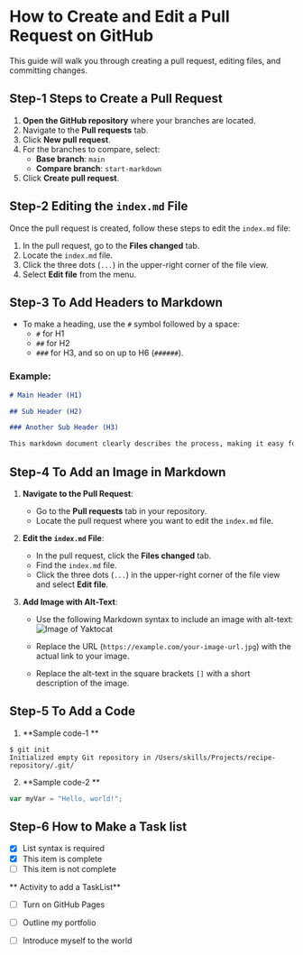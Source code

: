 # How to Create and Edit a Pull Request on GitHub

This guide will walk you through creating a pull request, editing files, and committing changes.

## Step-1 Steps to Create a Pull Request

1. **Open the GitHub repository** where your branches are located.
2. Navigate to the **Pull requests** tab.
3. Click **New pull request**.
4. For the branches to compare, select:
   - **Base branch**: `main`
   - **Compare branch**: `start-markdown`
5. Click **Create pull request**.

## Step-2 Editing the `index.md` File

Once the pull request is created, follow these steps to edit the `index.md` file:

1. In the pull request, go to the **Files changed** tab.
2. Locate the `index.md` file.
3. Click the three dots (`...`) in the upper-right corner of the file view.
4. Select **Edit file** from the menu.

## Step-3 To Add Headers to Markdown

- To make a heading, use the `#` symbol followed by a space:
  - `#` for H1
  - `##` for H2
  - `###` for H3, and so on up to H6 (`######`).
  
### Example:
```markdown
# Main Header (H1)

## Sub Header (H2)

### Another Sub Header (H3)

This markdown document clearly describes the process, making it easy for team members to follow .
```
## Step-4  To Add an Image in Markdown
1. **Navigate to the Pull Request**: 
   - Go to the **Pull requests** tab in your repository.
   - Locate the pull request where you want to edit the `index.md` file.
   
2. **Edit the `index.md` File**:
   - In the pull request, click the **Files changed** tab.
   - Find the `index.md` file.
   - Click the three dots (`...`) in the upper-right corner of the file view and select **Edit file**.

3. **Add Image with Alt-Text**:
   - Use the following Markdown syntax to include an image with alt-text:
     ![Image of Yaktocat](https://octodex.github.com/images/yaktocat.png)

   - Replace the URL (`https://example.com/your-image-url.jpg`) with the actual link to your image.
   - Replace the alt-text in the square brackets `[]` with a short description of the image.
  
## Step-5 To Add a Code 
1. **Sample code-1 **
```
$ git init
Initialized empty Git repository in /Users/skills/Projects/recipe-repository/.git/
```

2. **Sample code-2 **
``` javascript
var myVar = "Hello, world!";
```

## Step-6 How to Make a Task list 

- [x] List syntax is required
- [x] This item is complete
- [ ] This item is not complete

** Activity to add a TaskList**
- [ ] Turn on GitHub Pages
- [ ] Outline my portfolio
- [ ] Introduce myself to the world
 

